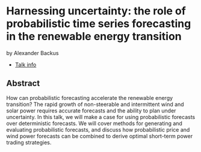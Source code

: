 # Harnessing uncertainty: the role of probabilistic time series forecasting in the renewable energy transition
by Alexander Backus
* [Talk info](https://amsterdam2023.pydata.org/cfp/talk/CW8U9S/)
## Abstract
How can probabilistic forecasting accelerate the renewable energy transition? The rapid growth of non-steerable and intermittent wind and solar power requires accurate forecasts and the ability to plan under uncertainty. In this talk, we will make a case for using probabilistic forecasts over deterministic forecasts. We will cover methods for generating and evaluating probabilistic forecasts, and discuss how probabilistic price and wind power forecasts can be combined to derive optimal short-term power trading strategies.
